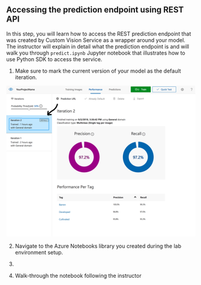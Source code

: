 ## Accessing the prediction endpoint using REST API

In this step, you will learn how to access the REST prediction endpoint that was created by Custom Vision Service as a wrapper around your model. The instructor will explain in detail what the prediction endpoint is and will walk you through `predict.ipynb` Jupyter notebook that illustrates how to use Python SDK to access the service.

1. Make sure to mark the current version of your model as the default iteration.

![Mark iteration](images/img12.PNG)


2. Navigate to the Azure Notebooks library you created during the lab environment setup.

3. 



4. Walk-through the notebook following the instructor
